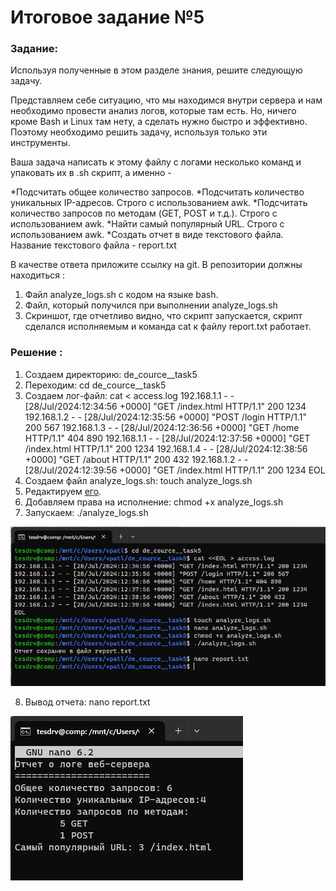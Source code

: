 # Итоговое задание №5

### Задание:

Используя полученные в этом разделе знания, решите следующую задачу.

Представляем себе ситуацию, что мы находимся внутри сервера и нам необходимо провести анализ логов, которые там есть. Но, ничего кроме Bash и Linux там нету, а сделать нужно быстро и эффективно. Поэтому необходимо решить задачу, используя только эти инструменты.

Ваша задача написать к этому файлу с логами несколько команд и упаковать их в .sh скрипт, а именно - 

*Подсчитать общее количество запросов.
*Подсчитать количество уникальных IP-адресов. Строго с использованием awk.
*Подсчитать количество запросов по методам (GET, POST и т.д.). Строго с использованием awk.
*Найти самый популярный URL. Строго с использованием awk.
*Создать отчет в виде текстового файла. Название текстового файла - report.txt


В качестве ответа приложите ссылку на git. В репозитории должны находиться :

1. Файл analyze_logs.sh с кодом на языке bash.
2. Файл, который получился при выполнении analyze_logs.sh
3. Cкриншот, где отчетливо видно, что скрипт запускается, скрипт сделался исполняемым и команда cat к файлу report.txt работает.

### Решение :

1. Создаем директорию: de_cource__task5
2. Переходим: cd de_cource__task5
3. Создаем лог-файл: 
	cat <<EOL > access.log
	192.168.1.1 - - [28/Jul/2024:12:34:56 +0000] "GET /index.html HTTP/1.1" 200 1234
	192.168.1.2 - - [28/Jul/2024:12:35:56 +0000] "POST /login HTTP/1.1" 200 567
	192.168.1.3 - - [28/Jul/2024:12:36:56 +0000] "GET /home HTTP/1.1" 404 890
	192.168.1.1 - - [28/Jul/2024:12:37:56 +0000] "GET /index.html HTTP/1.1" 200 1234
	192.168.1.4 - - [28/Jul/2024:12:38:56 +0000] "GET /about HTTP/1.1" 200 432
	192.168.1.2 - - [28/Jul/2024:12:39:56 +0000] "GET /index.html HTTP/1.1" 200 1234
	EOL
4. Создаем файл analyze_logs.sh: touch analyze_logs.sh
5. Редактируем [его](https://github.com/vpatlant/DE_course_task5/blob/main/analyze_logs.sh).
6. Добавляем права на исполнение: chmod +x analyze_logs.sh
7. Запускаем:  ./analyze_logs.sh

![скриншот запуска кода](https://github.com/vpatlant/DE_course_task5/blob/main/DE_course_task_5.jpg?raw=true)

8. Вывод отчета:  nano report.txt

![скриншот вывода результата](https://github.com/vpatlant/DE_course_task5/blob/main/DE_course_task_5_output.jpg?raw=true)
